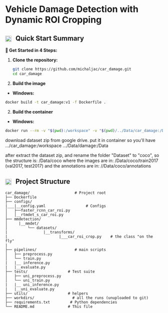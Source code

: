 # Vehicle Damage Detection with Dynamic ROI Cropping

## <img src="" width="20" height="20" style="vertical-align: middle; margin-right: 8px;"> Quick Start Summary
<div>

**🚀 Get Started in 4 Steps:**

1. **Clone the repository:**
   ```bash
   git clone https://github.com/michaljac/car_damage.git
   cd car_damage
   ```

2. **Build the image**
- **Windows:**
```bash
docker build -t car_damage:v1 -f Dockerfile .
```

2. **Build the container**
- **Windows:**

```bash
docker run --rm -v "$(pwd):/workspace" -v "$(pwd)/../Data/car_damage:/Data" car_damage:v1
```

download dataset zip from google drive.
put it in container so you'll have 
.../car_damage:/workspace
.../Data/damage:/Data

after extract the dataset zip, and rename the folder "Dataset" to "coco", so the structure is:
/Data/coco
where the images are in: /Data/coco/train2017 (val2017, test2017)
and the annotations are in: //Data/coco/annotations


## <img src="" width="20" height="20" style="vertical-align: middle; margin-right: 8px;"> Project Structure

```
car_damage/                    # Project root
├── Dockerfile               
├── configs/   
|___|__config.yaml                  # Configs
│   ├──faster_rcnn_car_roi.py                 
│   │__rtmdet_s_car_roi.py   
├── mmdetection/                     
│     |__mmdet/                
│         └── datasets/
|                |__transforms/
|                       |___car_roi_crop.py    # the class "on the fly"
|
├── pipelines/                 # main scripts
│   ├── preprocess.py    
│   └── train.py
|   |__ inference.py
|   |__evaluate.py  
├── tests/                  # Test suite
│   ├── uni_preprocess.py    
│   └── uni_train.py
|   |__ uni_inference.py
|   |__uni_evaluate.py                 
├── utils/                  # helpers
├── workdirs/                 # all the runs (unuploaded to git)
├── requirements.txt         # Python dependencies
└── README.md               # This file
```



